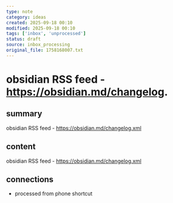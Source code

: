 ```yaml
---
type: note
category: ideas
created: 2025-09-18 00:10
modified: 2025-09-18 00:10
tags: ['inbox', 'unprocessed']
status: draft
source: inbox_processing
original_file: 1758168007.txt
---
```


# obsidian RSS feed - https://obsidian.md/changelog.

## summary
obsidian RSS feed - https://obsidian.md/changelog.xml

## content
obsidian RSS feed - https://obsidian.md/changelog.xml

## connections
- processed from phone shortcut
